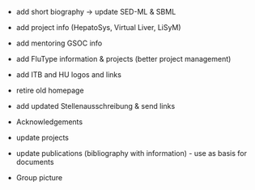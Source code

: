 * add short biography -> update SED-ML & SBML
* add project info (HepatoSys, Virtual Liver, LiSyM)
* add mentoring GSOC info
* add FluType information & projects (better project management)
* add ITB and HU logos and links
* retire old homepage
* add updated Stellenausschreibung & send links
* Acknowledgements

* update projects

* update publications (bibliography with information) - use as basis for documents
* Group picture

 